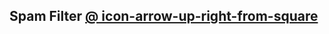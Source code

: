 <link rel="stylesheet" href="https://cdnjs.cloudflare.com/ajax/libs/font-awesome/6.5.2/css/all.min.css" />

## Spam Filter [@ icon-arrow-up-right-from-square](https://spam13byharsh.streamlit.app/)
